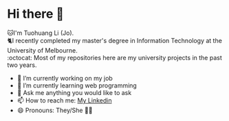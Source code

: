 # Hi there 👋
:cat:I'm Tuohuang Li (Jo).<br/> 
:cat2:I recently completed my master's degree in Information Technology at the University of Melbourne.<br/>
:octocat: Most of my repositories here are my university projects in the past two years.
- 🔭 I’m currently working on my job
- 🌱 I’m currently learning web programming
- 💬 Ask me anything you would like to ask
- 📫 How to reach me: [My Linkedin](https://www.linkedin.com/in/tuohuang-li-955b8268/) 
- 😄 Pronouns: They/She :rainbow_flag:

